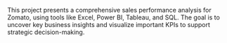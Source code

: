 This project presents a comprehensive sales performance analysis for Zomato, using tools like Excel, Power BI, Tableau, and SQL. 
The goal is to uncover key business insights and visualize important KPIs to support strategic decision-making.

